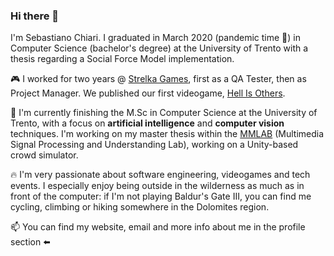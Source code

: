 ### Hi there 👋

I'm Sebastiano Chiari. I graduated in March 2020 (pandemic time 🦠) in Computer Science (bachelor's degree) at the University of Trento with a thesis regarding a Social Force Model implementation.

🎮 I worked for two years @ [Strelka Games](https://www.strelkagames.com/), first as a QA Tester, then as Project Manager. We published our first videogame, [Hell Is Others](https://store.steampowered.com/app/964440/Hell_is_Others/).

🔭 I'm currently finishing the M.Sc in Computer Science at the University of Trento, with a focus on **artificial intelligence** and **computer vision** techniques. I'm working on my master thesis within the [MMLAB](https://mmlab.disi.unitn.it/home) (Multimedia Signal Processing and Understanding Lab), working on a Unity-based crowd simulator.

🔥 I'm very passionate about software engineering, videogames and tech events. I especially enjoy being outside in the wilderness as much as in front of the computer: if I'm not playing Baldur's Gate III, you can find me cycling, climbing or hiking somewhere in the Dolomites region.

📫 You can find my website, email and more info about me in the profile section ⬅️


<!--
**sebastianochiari/sebastianochiari** is a ✨ _special_ ✨ repository because its `README.md` (this file) appears on your GitHub profile.

Here are some ideas to get you started:

- 🔭 I’m currently working on ...
- 🌱 I’m currently learning ...
- 👯 I’m looking to collaborate on ...
- 🤔 I’m looking for help with ...
- 💬 Ask me about ...
- 📫 How to reach me: ...
- 😄 Pronouns: ...
- ⚡ Fun fact: ...
-->
